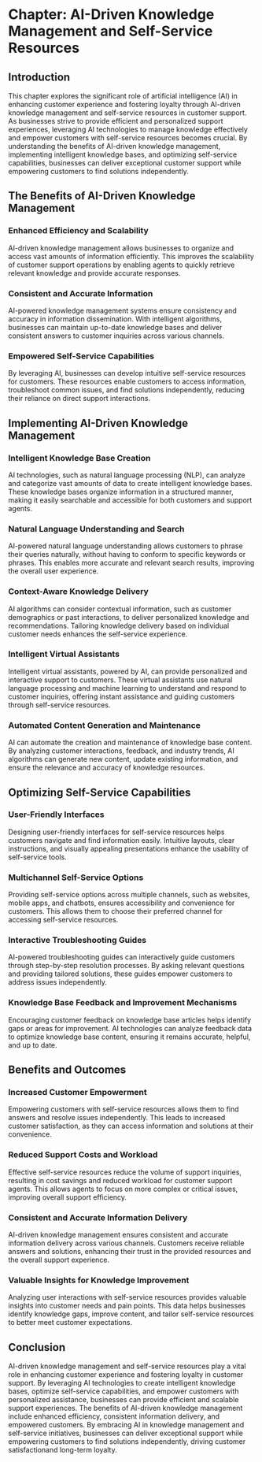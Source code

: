 **Chapter: AI-Driven Knowledge Management and Self-Service Resources**
======================================================================

Introduction
------------

This chapter explores the significant role of artificial intelligence (AI) in enhancing customer experience and fostering loyalty through AI-driven knowledge management and self-service resources in customer support. As businesses strive to provide efficient and personalized support experiences, leveraging AI technologies to manage knowledge effectively and empower customers with self-service resources becomes crucial. By understanding the benefits of AI-driven knowledge management, implementing intelligent knowledge bases, and optimizing self-service capabilities, businesses can deliver exceptional customer support while empowering customers to find solutions independently.

The Benefits of AI-Driven Knowledge Management
----------------------------------------------

### Enhanced Efficiency and Scalability

AI-driven knowledge management allows businesses to organize and access vast amounts of information efficiently. This improves the scalability of customer support operations by enabling agents to quickly retrieve relevant knowledge and provide accurate responses.

### Consistent and Accurate Information

AI-powered knowledge management systems ensure consistency and accuracy in information dissemination. With intelligent algorithms, businesses can maintain up-to-date knowledge bases and deliver consistent answers to customer inquiries across various channels.

### Empowered Self-Service Capabilities

By leveraging AI, businesses can develop intuitive self-service resources for customers. These resources enable customers to access information, troubleshoot common issues, and find solutions independently, reducing their reliance on direct support interactions.

Implementing AI-Driven Knowledge Management
-------------------------------------------

### Intelligent Knowledge Base Creation

AI technologies, such as natural language processing (NLP), can analyze and categorize vast amounts of data to create intelligent knowledge bases. These knowledge bases organize information in a structured manner, making it easily searchable and accessible for both customers and support agents.

### Natural Language Understanding and Search

AI-powered natural language understanding allows customers to phrase their queries naturally, without having to conform to specific keywords or phrases. This enables more accurate and relevant search results, improving the overall user experience.

### Context-Aware Knowledge Delivery

AI algorithms can consider contextual information, such as customer demographics or past interactions, to deliver personalized knowledge and recommendations. Tailoring knowledge delivery based on individual customer needs enhances the self-service experience.

### Intelligent Virtual Assistants

Intelligent virtual assistants, powered by AI, can provide personalized and interactive support to customers. These virtual assistants use natural language processing and machine learning to understand and respond to customer inquiries, offering instant assistance and guiding customers through self-service resources.

### Automated Content Generation and Maintenance

AI can automate the creation and maintenance of knowledge base content. By analyzing customer interactions, feedback, and industry trends, AI algorithms can generate new content, update existing information, and ensure the relevance and accuracy of knowledge resources.

Optimizing Self-Service Capabilities
------------------------------------

### User-Friendly Interfaces

Designing user-friendly interfaces for self-service resources helps customers navigate and find information easily. Intuitive layouts, clear instructions, and visually appealing presentations enhance the usability of self-service tools.

### Multichannel Self-Service Options

Providing self-service options across multiple channels, such as websites, mobile apps, and chatbots, ensures accessibility and convenience for customers. This allows them to choose their preferred channel for accessing self-service resources.

### Interactive Troubleshooting Guides

AI-powered troubleshooting guides can interactively guide customers through step-by-step resolution processes. By asking relevant questions and providing tailored solutions, these guides empower customers to address issues independently.

### Knowledge Base Feedback and Improvement Mechanisms

Encouraging customer feedback on knowledge base articles helps identify gaps or areas for improvement. AI technologies can analyze feedback data to optimize knowledge base content, ensuring it remains accurate, helpful, and up to date.

Benefits and Outcomes
---------------------

### Increased Customer Empowerment

Empowering customers with self-service resources allows them to find answers and resolve issues independently. This leads to increased customer satisfaction, as they can access information and solutions at their convenience.

### Reduced Support Costs and Workload

Effective self-service resources reduce the volume of support inquiries, resulting in cost savings and reduced workload for customer support agents. This allows agents to focus on more complex or critical issues, improving overall support efficiency.

### Consistent and Accurate Information Delivery

AI-driven knowledge management ensures consistent and accurate information delivery across various channels. Customers receive reliable answers and solutions, enhancing their trust in the provided resources and the overall support experience.

### Valuable Insights for Knowledge Improvement

Analyzing user interactions with self-service resources provides valuable insights into customer needs and pain points. This data helps businesses identify knowledge gaps, improve content, and tailor self-service resources to better meet customer expectations.

Conclusion
----------

AI-driven knowledge management and self-service resources play a vital role in enhancing customer experience and fostering loyalty in customer support. By leveraging AI technologies to create intelligent knowledge bases, optimize self-service capabilities, and empower customers with personalized assistance, businesses can provide efficient and scalable support experiences. The benefits of AI-driven knowledge management include enhanced efficiency, consistent information delivery, and empowered customers. By embracing AI in knowledge management and self-service initiatives, businesses can deliver exceptional support while empowering customers to find solutions independently, driving customer satisfactionand long-term loyalty.

